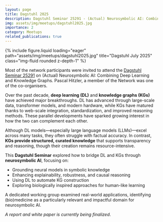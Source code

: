 ```yaml
---
layout: page
title: Dagstuhl 2025
description: Dagstuhl Seminar 25291 - (Actual) Neurosymbolic AI: Combining Deep Learning and Knowledge Graphs, 13-18 Jul 2025 
img: assets/img/meetups/dagstuhl2025.jpg
importance: 2
category: Meetups
related_publications: true
---
```


<div class="row">
    <div class="col-sm mt-3 mt-md-0">
        {% include figure.liquid loading="eager" path="assets/img/meetups/dagstuhl2025.jpg" title="Dagstuhl July 2025" class="img-fluid rounded z-depth-1" %}
    </div>
</div>


Most of the network participants were invited to attend the [Dagstuhl Seminar 25291](https://www.dagstuhl.de/seminars/seminar-calendar/seminar-details/25291) on (Actual) Neurosymbolic AI: Combining Deep Learning and Knowledge Graphs. Pascal Hitzler, a member of the Network was one of the co-organisers.

Over the past decade, **deep learning (DL)** and **knowledge graphs (KGs)** have achieved major breakthroughs. DL has advanced through large-scale data, transformer models, and modern hardware, while KGs have matured thanks to web-scale integration, standardization, and improved reasoning methods. These parallel developments have sparked growing interest in how the two can complement each other.

Although DL models—especially large language models (LLMs)—excel across many tasks, they often struggle with factual accuracy. In contrast, **KGs provide structured, curated knowledge** that supports transparency and reasoning, though their creation remains resource-intensive.

This **Dagstuhl Seminar** explored how to bridge DL and KGs through **neurosymbolic AI**, focusing on:
- Grounding neural models in symbolic knowledge  
- Enhancing explainability, robustness, and causal reasoning  
- Using DL to automate KG construction  
- Exploring biologically inspired approaches for human-like learning

A dedicated working group examined real-world applications, identifying (bio)medicine as a particularly relevant and impactful domain for neurosymbolic AI.

_A report and white paper is currently being finalized_.

